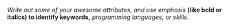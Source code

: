 *Write out some of your awesome* 
_attributes, and use emphasis_ 
**(like bold or italics) to identify keywords,**
_programming l*anguages*, or skills._
